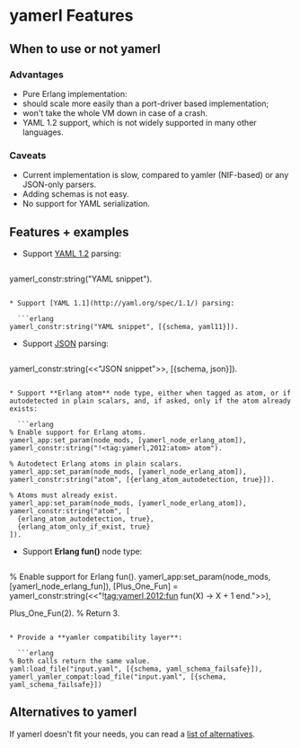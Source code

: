 # yamerl Features

## When to use or not yamerl

### Advantages

* Pure Erlang implementation:
 * should scale more easily than a port-driver based implementation;
 * won't take the whole VM down in case of a crash.
* YAML 1.2 support, which is not widely supported in many other languages.

### Caveats

* Current implementation is slow, compared to yamler (NIF-based) or any JSON-only parsers.
* Adding schemas is not easy.
* No support for YAML serialization.

## Features + examples

* Support [YAML 1.2](http://www.yaml.org/spec/1.2/spec.html) parsing:

  ```erlang
yamerl_constr:string("YAML snippet").
```

* Support [YAML 1.1](http://yaml.org/spec/1.1/) parsing:

  ```erlang
yamerl_constr:string("YAML snippet", [{schema, yaml11}]).
```

* Support [JSON](http://json.org/) parsing:

  ```erlang
yamerl_constr:string(<<"JSON snippet">>, [{schema, json}]).
```

* Support **Erlang atom** node type, either when tagged as atom, or if autodetected in plain scalars, and, if asked, only if the atom already exists:

  ```erlang
% Enable support for Erlang atoms.
yamerl_app:set_param(node_mods, [yamerl_node_erlang_atom]),
yamerl_constr:string("!<tag:yamerl,2012:atom> atom").

% Autodetect Erlang atoms in plain scalars.
yamerl_app:set_param(node_mods, [yamerl_node_erlang_atom]),
yamerl_constr:string("atom", [{erlang_atom_autodetection, true}]).

% Atoms must already exist.
yamerl_app:set_param(node_mods, [yamerl_node_erlang_atom]),
yamerl_constr:string("atom", [
  {erlang_atom_autodetection, true},
  {erlang_atom_only_if_exist, true}
]).
```

* Support **Erlang fun()** node type:

  ```erlang
% Enable support for Erlang fun().
yamerl_app:set_param(node_mods, [yamerl_node_erlang_fun]),
[Plus_One_Fun] = yamerl_constr:string(<<"!<tag:yamerl,2012:fun> fun(X) -> X + 1 end.">>),

Plus_One_Fun(2). % Return 3.
```

* Provide a **yamler compatibility layer**:

  ```erlang
% Both calls return the same value.
yaml:load_file("input.yaml", [{schema, yaml_schema_failsafe}]),
yamerl_yamler_compat:load_file("input.yaml", [{schema, yaml_schema_failsafe}])
```

## Alternatives to yamerl

If yamerl doesn't fit your needs, you can read a [list of alternatives](alternatives.md).
